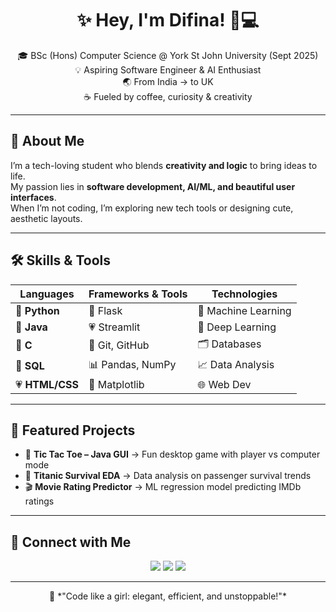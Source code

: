 <!-- Header -->
<h1 align="center">✨ Hey, I'm Difina! 🌸💻</h1>
<p align="center">
🎓 BSc (Hons) Computer Science @ York St John University (Sept 2025)<br>
💡 Aspiring Software Engineer & AI Enthusiast<br>
🌏 From India → to UK<br>
☕ Fueled by coffee, curiosity & creativity
</p>

---

 ## 💖 About Me 

I’m a tech-loving student who blends **creativity and logic** to bring ideas to life.  
My passion lies in **software development, AI/ML, and beautiful user interfaces**.  
When I’m not coding, I’m exploring new tech tools or designing cute, aesthetic layouts.  

---

## 🛠 Skills & Tools
| Languages        | Frameworks & Tools   | Technologies     |
|------------------|----------------------|------------------|
| 💜 **Python**    | 🌸 Flask              | 🤖 Machine Learning |
| 💛 **Java**      | 💗 Streamlit          | 🧠 Deep Learning |
| 💙 **C**         | 🎀 Git, GitHub        | 🗂 Databases     |
| 💖 **SQL**       | 📊 Pandas, NumPy      | 📈 Data Analysis |
| 💗 **HTML/CSS**  | 🎨 Matplotlib         | 🌐 Web Dev       |

---

## 🌟 Featured Projects
- 🎯 **Tic Tac Toe – Java GUI** → Fun desktop game with player vs computer mode  
- 🚢 **Titanic Survival EDA** → Data analysis on passenger survival trends  
- 🎬 **Movie Rating Predictor** → ML regression model predicting IMDb ratings  

---

## 💌 Connect with Me
<p align="center">
<a href="https://github.com/difinageorge"><img src="https://img.shields.io/badge/GitHub-181717?logo=github&logoColor=white" /></a>
<a href="https://www.linkedin.com/in/difina-george-113420327/"><img src="https://img.shields.io/badge/LinkedIn-0A66C2?logo=linkedin&logoColor=white" /></a>
<a href="mailto:difina.georgecs@gmail.com"><img src="https://img.shields.io/badge/Email-D14836?logo=gmail&logoColor=white" /></a>
</p>

---

<p align="center">💬 *"Code like a girl: elegant, efficient, and unstoppable!"* </p>
